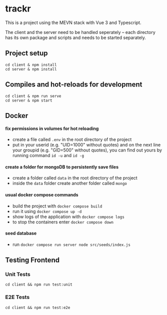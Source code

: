 # trackr

This is a project using the MEVN stack with Vue 3 and Typescript.

The client and the server need to be handled seperately – each directory has its own package and scripts and needs to be started separately.


## Project setup
```
cd client & npm install
cd server & npm install
```

## Compiles and hot-reloads for development
```
cd client & npm run serve
cd server & npm start
```

## Docker

#### fix permissions in volumes for hot reloading 
- create a file called `.env` in the root directory of the project
- put in your userid (e.g. "UID=1000" without quotes) and on the next line your groupid (e.g. "GID=500" without quotes), you can find out yours by running command `id -u` and `id -g`

#### create a folder for mongoDB to persistently save files 
- create a folder called `data` in the root directory of the project 
- inside the `data` folder create another folder called `mongo`

#### usual docker compose commands
- build the project with `docker compose build`
- run it using `docker compose up -d`
- show logs of the application with `docker compose logs` 
- to stop the containers enter `docker compose down`

#### seed database
- run `docker compose run server node src/seeds/index.js`

## Testing Frontend

### Unit Tests
```
cd client && npm run test:unit
```
### E2E Tests
```
cd client && npm run test:e2e
```

